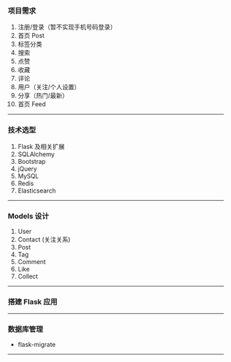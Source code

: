 ### 项目需求
1. 注册/登录（暂不实现手机号码登录）
2. 首页 Post
3. 标签分类
4. 搜索
5. 点赞
6. 收藏
7. 评论
8. 用户（关注/个人设置）
9. 分享（热门/最新）
10. 首页 Feed

---

### 技术选型
1. Flask 及相关扩展
2. SQLAlchemy
3. Bootstrap
4. jQuery
5. MySQL
6. Redis
7. Elasticsearch

---

### Models 设计
1. User
2. Contact (关注关系)
3. Post
4. Tag
5. Comment
6. Like
7. Collect

---

### 搭建 Flask 应用 

---

### 数据库管理
- flask-migrate

---
